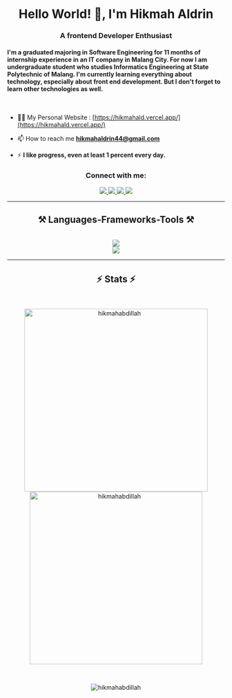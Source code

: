 
<h1 align="center">Hello World! 👋, I'm Hikmah Aldrin</h1>
<h3 align="center">A frontend Developer Enthusiast</h3>
<h4>I'm a graduated majoring in Software Engineering for 11 months of internship experience in an IT company in Malang City. For now I am undergraduate student who studies Informatics Engineering at State Polytechnic of Malang. I'm currently learning everything about technology, especially about front end development. But I don't forget to learn other technologies as well.</h4>
&nbsp;&nbsp;&nbsp;

- 👨‍💻 My Personal Website : [https://hikmahald.vercel.app/](https://hikmahald.vercel.app/)

- 📫 How to reach me **hikmahaldrin44@gmail.com**

- ⚡ **I like progress, even at least 1 percent every day.**

<div align="center"> 
<h3 align="center">Connect with me:</h3>
  <a href="mailto:hikmahaldrin44@gmail.com">
    <img src="https://img.shields.io/badge/Gmail-333333?style=for-the-badge&logo=gmail&logoColor=red" />
  </a>
  <a href="https://www.linkedin.com/in/hikmah-aldrin-abdillah/" target="_blank">
    <img src="https://img.shields.io/badge/LinkedIn-0077B5?style=for-the-badge&logo=linkedin&logoColor=white" target="_blank" />
  </a>
  <a href="https://www.instagram.com/hikmahabdillah/" target="_blank">
    <img src="https://img.shields.io/badge/Instagram-4B0082?style=for-the-badge&logo=linkedin&logoColor=white" target="_blank" />
  </a>
  <a href="https://hikmahald.vercel.app/" target="_blank">
     <img src="https://img.shields.io/badge/Portfolio-FF5722?style=for-the-badge&logo=todoist&logoColor=white" target="_blank" /> <!-- sqlite, safari, google-chrome are other good icon options -->
  </a>
</div>

<hr/>
 
<h2 align="center">⚒️ Languages-Frameworks-Tools ⚒️</h2>
<br/>
<div align="center">
    <img src="https://skillicons.dev/icons?i=bootstrap,html,css,javascript,java,mysql,php,sass" /><br>
    <img src="https://skillicons.dev/icons?i=vscode,github,figma,git" /><br>
</div>


<hr/>
<h2 align="center">⚡ Stats ⚡</h2>
<br>

<div align="center">
  <p>
<img width=424 src="https://github-readme-streak-stats.herokuapp.com/?user=hikmahabdillah&theme=transparent" alt="hikmahabdillah" />
<img width=400 src="https://github-readme-stats.vercel.app/api?username=hikmahabdillah&show_icons=true&locale=en&theme=transparent" alt="hikmahabdillah" />
  </p><br>
<p><img align="center" src="https://github-readme-stats.vercel.app/api/top-langs?username=hikmahabdillah&show_icons=true&locale=en&layout=compact&theme=transparent" alt="hikmahabdillah"/></p>
</div>
